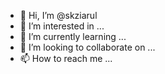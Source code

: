 - 👋 Hi, I’m @skziarul
- 👀 I’m interested in ...
- 🌱 I’m currently learning ...
- 💞️ I’m looking to collaborate on ...
- 📫 How to reach me ...

<!---
skziarul/skziarul is a ✨ special ✨ repository because its `README.md` (this file) appears on your GitHub profile.
You can click the Preview link to take a look at your changes.
--->
